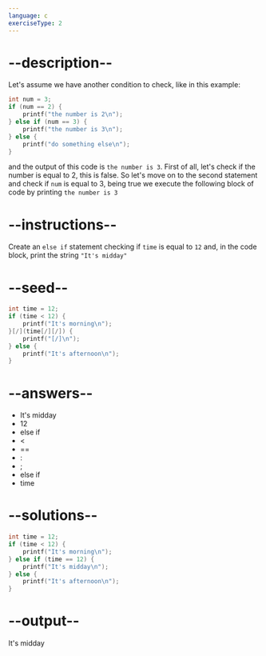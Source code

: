 ```yaml
---
language: c
exerciseType: 2
---
```


# --description--

Let's assume we have another condition to check, like in this example:
```c
int num = 3;
if (num == 2) {
    printf("the number is 2\n");
} else if (num == 3) {
    printf("the number is 3\n");
} else {
    printf("do something else\n");
}
```
and the output of this code is `the number is 3`.
First of all, let's check if the number is equal to 2, this is false.
So let's move on to the second statement and check if `num` is equal to 3, being true we execute the following block of code by printing `the number is 3`

# --instructions--

Create an `else if` statement checking if `time` is equal to `12` and, in the code block, print the string `"It's midday"`

# --seed--

```c
int time = 12;
if (time < 12) {
    printf("It's morning\n");
}[/](time[/][/]) {
    printf("[/]\n");
} else {
    printf("It's afternoon\n");
}
```

# --answers--

- It's midday
- 12
-  else if 
-  < 
-  == 
- :
- ;
-  else if 
- time

# --solutions--

```c
int time = 12;
if (time < 12) {
    printf("It's morning\n");
} else if (time == 12) {
    printf("It's midday\n");
} else {
    printf("It's afternoon\n");
}
```

# --output--

It's midday
